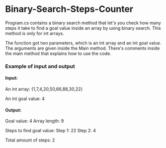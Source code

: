 # Binary-Search-Steps-Counter

Program.cs contains a binary search method that let's you check how many steps 
it take to find a goal value inside an array by using binary search. This method is only for int arrays.

The function got two parameters, which is an int array and an int goal value.
The arguments are given inside the Main method. There's comments inside the main method that explains
how to use the code. 

### Example of input and output
#### Input:
An int array: {1,7,4,20,50,66,88,30,22}

An int goal value: 4

#### Output:
Goal value: 4
Array length: 9

Steps to find goal value:
Step 1: 22
Step 2: 4

Total amount of steps:
2




